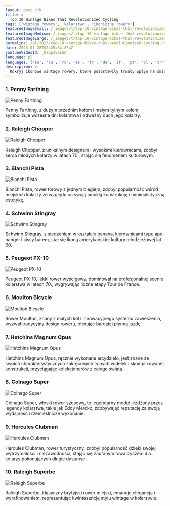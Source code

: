 ```yaml
---
layout: post.njk
title: >
  Top 10 Wintage Bikes That Revolutionized Cycling
tags: ['wintage rowery', 'kolarstwo', 'ikoniczne rowery']
featuredImageSmall: /_images/t/top-10-vintage-bikes-that-revolutionized-cycling-cover-pl-small.webp
featuredImageMedium: /_images/t/top-10-vintage-bikes-that-revolutionized-cycling-cover-pl-medium.webp
featuredImageLarge: /_images/t/top-10-vintage-bikes-that-revolutionized-cycling-cover-pl-large.webp
permalink: /pl/2023/top-10-vintage-bikes-that-revolutionized-cycling.html
date: 2023-07-28T07:25:54.854Z
youtubeVideoId: _h2qpsVacnA
language: pl
languages: ['en', 'ru', 'ro', 'es', 'fr', 'de', 'it', 'pt', 'pl', 'tr']
description: >
  Odkryj ikonowe wintage rowery, które pozostawiły trwały wpływ na świat kolarstwa.
---
```


### 1. Penny Farthing

![Penny Farthing](/_images/f/ffd56bd6b92a87fac70ba0971a4d896f-medium.webp)

Penny Farthing, z dużym przednim kołem i małym tylnym kołem, symbolizuje wczesne dni kolarstwa i odważny duch jego kolarzy.

### 2. Raleigh Chopper

![Raleigh Chopper](/_images/3/328c5a7e9c0ccf451648a4cdefe8330f-medium.webp)

Raleigh Chopper, z unikalnym designem i wysokimi kierownicami, zdobył serca młodych kolarzy w latach 70., stając się fenomenem kulturowym.

### 3. Bianchi Pista

![Bianchi Pista](/_images/5/5d8208ee7ba43a120c4f8f68e65f8998-medium.webp)

Bianchi Pista, rower torowy z jednym biegiem, zdobył popularność wśród miejskich kolarzy ze względu na swoją smukłą konstrukcję i minimalistyczną estetykę.

### 4. Schwinn Stingray

![Schwinn Stingray](/_images/0/0fdf16e63d73128919e2fc63fff27aab-medium.webp)

Schwinn Stingray, z siedzeniem w kształcie banana, kierownicami typu ape-hanger i sissy barem, stał się ikoną amerykańskiej kultury młodzieżowej lat 60.

### 5. Peugeot PX-10

![Peugeot PX-10](/_images/2/2b0f94df1e56083e9ec0245c75adce66-medium.webp)

Peugeot PX-10, lekki rower wyścigowy, dominował na profesjonalnej scenie kolarstwa w latach 70., wygrywając liczne etapy Tour de France.

### 6. Moulton Bicycle

![Moulton Bicycle](/_images/c/cbbae44b482f4f602edf698bfc0cd6d3-medium.webp)

Rower Moulton, znany z małych kół i innowacyjnego systemu zawieszenia, wyzwał tradycyjny design roweru, oferując bardziej płynną jazdę.

### 7. Hetchins Magnum Opus

![Hetchins Magnum Opus](/_images/e/e43e26ac92a6a74d7ea179f1b50f59de-medium.webp)

Hetchins Magnum Opus, ręcznie wykonane arcydzieło, jest znane ze swoich charakterystycznych zakręconych tylnych widełek i skomplikowanej konstrukcji, przyciągając kolekcjonerów z całego świata.

### 8. Colnago Super

![Colnago Super](/_images/0/0f720f7cfad99eb05ebb1a6ee398b57d-medium.webp)

Colnago Super, włoski rower szosowy, to legendarny model jeżdżony przez legendy kolarstwa, takie jak Eddy Merckx, zdobywając reputację za swoją wydajność i rzemieślnicze wykonanie.

### 9. Hercules Clubman

![Hercules Clubman](/_images/f/f47b8a018542462d432437fb26b0dc71-medium.webp)

Hercules Clubman, rower turystyczny, zdobył popularność dzięki swojej wytrzymałości i niezawodności, stając się zaufanym towarzyszem dla kolarzy pokonujących długie dystanse.

### 10. Raleigh Superbe

![Raleigh Superbe](/_images/6/675b8e487bd4ef8b3c1b2ef2b4b563d2-medium.webp)

Raleigh Superbe, klasyczny brytyjski rower miejski, emanuje elegancją i wyrafinowaniem, reprezentując kwintesencję stylu wintage w kolarstwie.

